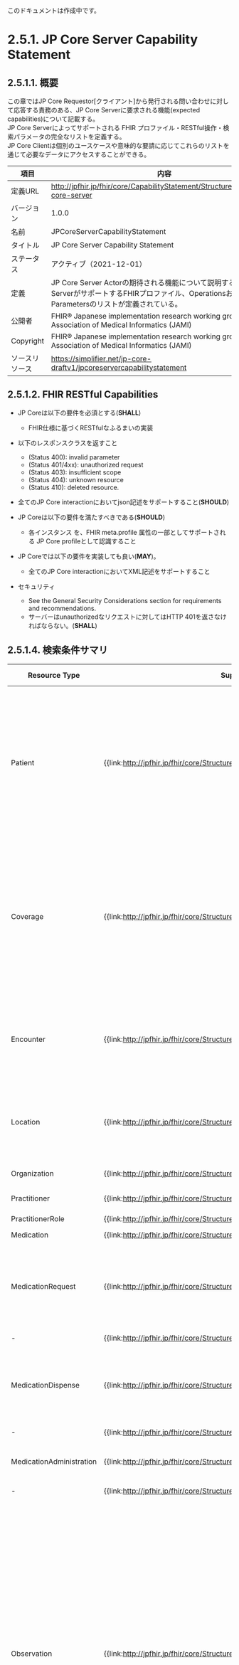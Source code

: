 このドキュメントは作成中です。

# 2.5.1. JP Core Server Capability Statement

## 2.5.1.1. 概要

この章ではJP Core Requestor[クライアント]から発行される問い合わせに対して応答する責務のある、JP Core Serverに要求される機能(expected capabilities)について記載する。  
JP Core Serverによってサポートされる FHIR プロファイル・RESTful操作・検索パラメータの完全なリストを定義する。  
JP Core Clientは個別のユースケースや意味的な要請に応じてこれらのリストを通じて必要なデータにアクセスすることができる。

| 項目           | 内容                                                       |
| -------------- | ---------------------------------------------------------- |
| 定義URL        | http://jpfhir.jp/fhir/core/CapabilityStatement/StructureDefinition/jp-core-server |
| バージョン     | 1.0.0                                                      |
| 名前           | JPCoreServerCapabilityStatement                                   |
| タイトル       | JP Core Server Capability Statement                              |
| ステータス     | アクティブ（2021-12-01）                                   |
| 定義           | JP Core Server Actorの期待される機能について説明する。 JP Core ServerがサポートするFHIRプロファイル、OperationsおよびSearch Parametersのリストが定義されている。|
| 公開者         | FHIR® Japanese implementation research working group in Japan Association of Medical Informatics (JAMI)   |
| Copyright      | FHIR® Japanese implementation research working group in Japan Association of Medical Informatics (JAMI)   |
| ソースリソース | https://simplifier.net/jp-core-draftv1/jpcoreservercapabilitystatement  |

## 2.5.1.2. FHIR RESTful Capabilities
- JP Coreは以下の要件を必須とする(**SHALL**)
  - FHIR仕様に基づくRESTfulなふるまいの実装
- 以下のレスポンスクラスを返すこと
  - (Status 400): invalid parameter
  - (Status 401/4xx): unauthorized request
  - (Status 403): insufficient scope
  - (Status 404): unknown resource
  - (Status 410): deleted resource.

- 全てのJP Core interactionにおいてjson記述をサポートすること(**SHOULD**)  

- JP Coreは以下の要件を満たすべきである(**SHOULD**)
  - 各インスタンス を、FHIR meta.profile 属性の一部としてサポートされる JP Core profileとして認識すること

- JP Coreでは以下の要件を実装しても良い(**MAY**)。
  - 全てのJP Core interactionにおいてXML記述をサポートすること

- セキュリティ  
  - See the General Security Considerations section for requirements and recommendations.
  - サーバーはunauthorizedなリクエストに対してはHTTP 401を返さなければならない。(**SHALL**)

## 2.5.1.4. 検索条件サマリ
|Resource Type|Supported Profiles|Supported Searches|
|---|---|---|
|Patient                   |{{link:http://jpfhir.jp/fhir/core/StructureDefinition/JP_Patient}}|[SHALL] identifier<br/>[SHOULD] name<br/>[SHOULD] birthdate + name<br/>[SHOULD] birthdate + gender<br/>[SHOULD] birthdate + name + gender<br/>[SHOULD] name + phone<br/>[SHOULD] name + address + postalcode<br/>[MAY] family + given + birthdate + gender + phone + address-postalcode|
|Coverage                  |{{link:http://jpfhir.jp/fhir/core/StructureDefinition/JP_Coverage}}|[SHOULD] beneficiary<br/>[SHOULD] class-type<br/>[SHOULD] class-value<br/>[SHOULD] dependent<br/>[SHOULD] identifier<br/>[SHOULD] patient<br/>[SHOULD] payor<br/>[SHOULD] policy-holder<br/>[SHOULD] status<br/>[SHOULD] subscriber<br/>[SHOULD] type|
|Encounter                 |{{link:http://jpfhir.jp/fhir/core/StructureDefinition/JP_Encounter}}|[SHALL] patient<br/>[SHALL] date + patient<br/>[SHOULD] identifier<br/>[SHOULD] class + patient<br/>[SHOULD] patient + type	<br/>[SHOULD] patient + status|
|Location                  |{{link:http://jpfhir.jp/fhir/core/StructureDefinition/JP_Location}}|[SHOULD] name<br/>[SHOULD] address<br/>[SHOULD] address-city<br/>[SHOULD] address-state<br/>[SHOULD] address-postalcode|
|Organization              |{{link:http://jpfhir.jp/fhir/core/StructureDefinition/JP_Organization}}|[SHOULD] identifier<br/>[SHOULD] name<br/>[SHOULD] address|
|Practitioner              |{{link:http://jpfhir.jp/fhir/core/StructureDefinition/JP_Practitioner}}|[SHALL] identifier<br/>[SHALL] name|
|PractitionerRole          |{{link:http://jpfhir.jp/fhir/core/StructureDefinition/JP_PractitionerRole}}|[SHALL] specialty<br/>[SHALL] practitioner|
|Medication                |{{link:http://jpfhir.jp/fhir/core/StructureDefinition/JP_Medication}} |
|MedicationRequest         |{{link:http://jpfhir.jp/fhir/core/StructureDefinition/JP_MedicationRequest}}|[SHALL] identifier<br/>[SHOULD] patient<br/>[SHOULD] patient + date<br/>[SHOULD] patient + authoredon<br/>[MAY] date + authoredon + category + code + requester|
|-                         |{{link:http://jpfhir.jp/fhir/core/StructureDefinition/JP_MedicationRequest_injection}}|-|
|MedicationDispense        |{{link:http://jpfhir.jp/fhir/core/StructureDefinition/JP_MedicationDispense}}|[SHALL] identifier<br/>[SHOULD] patient<br/>[SHOULD] patient + whenhandedover<br/>[MAY] whenhandedover + whenprepared + context + code + performer	|
|-                         |{{link:http://jpfhir.jp/fhir/core/StructureDefinition/JP_MedicationDispense_Injection}}|-|
|MedicationAdministration  |{{link:http://jpfhir.jp/fhir/core/StructureDefinition/JP_MedicationAdministration}}|[SHALL] identifier<br/>[SHOULD] patient<br/>[SHOULD] patient + effective-time<br/>[MAY]code|
|-                         |{{link:http://jpfhir.jp/fhir/core/StructureDefinition/JP_MedicationAdministration_Injection}}|-|
|Observation               |{{link:http://jpfhir.jp/fhir/core/StructureDefinition/JP_Observation_Common}}|[SHOULD] subject + code + date + based-on<br/>[SHOULD] subject + code + date + value-quantity + based-on<br/>[SHOULD] subject + code + date + value-concept + based-on<br/>[SHOULD] subject + code + date + value-string + based-on<br/>[SHOULD] code + value-quantity + subject<br/>[SHOULD] code + value-concept + subject<br/>[SHOULD] code + value-string + subject<br/>[MAY] patient + category + code + value-quantity<br/>[MAY] patient + category + code + value-quantity + date<br/>[MAY] patient + category + code + value-quantity + encounter|
|-                         |{{link:http://jpfhir.jp/fhir/core/StructureDefinition/JP_Observation_LabResult}}|-|
|-                         |{{link:http://jpfhir.jp/fhir/core/StructureDefinition/JP_Observation_VitalSigns}}|-|
|-                         |{{link:http://jpfhir.jp/fhir/core/StructureDefinition/JP_Observation_BodyMeasurement}}|-|
|-                         |{{link:http://jpfhir.jp/fhir/core/StructureDefinition/JP_Observation_PhysicalExam}}|-|
|-                         |{{link:http://jpfhir.jp/fhir/core/StructureDefinition/JP_Observation_SocialHistory}}|-|
|ImagingStudy              |{{link:http://jpfhir.jp/fhir/core/StructureDefinition/JP_ImagingStudy_Radiology}}|[SHOULD] subject + modality<br/>[SHOULD] subject + bodysite<br/>[SHOULD] subject + started<br/>[SHOULD] subject + started + modality + bodysite<br/>[SHOULD]encounter|
|DiagnosticReport          |{{link:http://jpfhir.jp/fhir/core/StructureDefinition/JP_DiagnosticReport_Common}}|[SHOULD] subject + category<br/>[SHOULD] subject + category + based-on<br/>[SHOULD] subject + category + date<br/>[MAY]based-on + category + code + conclusion + date + encounter + identifier + issued + media + performer + result + results-interpreter + status + subject|
|-                         |{{link:http://jpfhir.jp/fhir/core/StructureDefinition/JP_DiagnosticReport_LabResult}}|-|
|-                         |{{link:http://jpfhir.jp/fhir/core/StructureDefinition/JP_DiagnosticReport_Radiology}}|-|
|AllergyIntolerance        |{{link:http://jpfhir.jp/fhir/core/StructureDefinition/JP_AllergyIntolerance}}|[SHALL] patient<br/>[SHALL] patient + date<br/>[SHOULD] patient + clinicalstatus<br/>[SHOULD] patient + verificationstatus<br/>[SHOULD] patient + type<br/>[SHOULD] patient + category<br/>[SHOULD] patient + criticality
|Condition                 |{{link:http://jpfhir.jp/fhir/core/StructureDefinition/JP_Condition}}|[SHALL] patient<br/>[SHALL] patient + date<br/>[SHOULD] patient + clinicalstatus<br/>[SHOULD] patient + verificationstatus<br/>[SHOULD] patient + category|
|Procedure                 |{{link:http://jpfhir.jp/fhir/core/StructureDefinition/JP_Procedure}}|[SHALL] patient<br/>[SHALL] patient + date|


## 2.5.1.4. RESTful Capabilities by Resource/Profile:

Capablity Statementリソースは{{link:http://jpfhir.jp/fhir/core/CapabilityStatement/StructureDefinition/JP_ServerCapabilityStatement}}より参照すること。

{{render:http://jpfhir.jp/fhir/core/CapabilityStatement/StructureDefinition/JP_ServerCapabilityStatement}}
<!--
- システムは以下のインタラクションをサポートしても良い(**MAY**)。
  - transaction interaction.
  - batch interaction.
  - search-system interaction.
  - history-system interaction.

|Resource Type|Supported Profiles|Supported Searches|SWG|
|----|----|----|----|----|
|AllergyIntolerance|[JP_AllergyIntolerance](https://simplifier.net/jp-core-draftv1/jpallergyintolerance)||SWG4|
|Appointment|[JP_Appointment](https://simplifier.net/jp-core-draftv1/jpappointment)||SWG4|
|AppointmentResponse|[JP_AppointmentResponse](https://simplifier.net/jp-core-draftv1/jpappointmentresponse)||SWG4|
|CarePlan|||SWG4|
|CareTeam|||SWG4|
|Condition|[JP_Condition](https://simplifier.net/jp-core-draftv1/jpcondition)|||
|Coverage|[JP_Coverage](https://simplifier.net/jp-core-draftv1/jpcoverage)|||
|Device||||
|DiagnosticReport||||
|DocumentReference||||
|Encounter|[JP_Encounter](https://simplifier.net/jp-core-draftv1/jpencounter)||SWG3|
|Goal||||
|Immunization|[JP_Immunization](https://simplifier.net/jp-core-draftv1/jpimmunization)|||
|Location|[JP_Location](https://simplifier.net/jp-core-draftv1/jplocation)||SWG3|
|||||
|MedicationDispense|[JP_MedicationAdministration](https://simplifier.net/jp-core-draftv1/jpmedicationdispense)|patient+status|SWG5|
|MedicationRequest|[JP_MedicationRequest](https://simplifier.net/jp-core-draftv1/jpmedicationrequest)|patient+medication|SWG5|
|||||
|Observation|[JP_Observation](https://simplifier.net/jp-core-draftv1/jpobservation),<br>[JP_Observation_BodyMeasurement](https://simplifier.net/jp-core-draftv1/jpobservationbodymeasurement),<br>[JP_Observation_LabResult](https://simplifier.net/jp-core-draftv1/jpobservationlabresult),<br>[JP_Observation_Microbiology](https://simplifier.net/jp-core-draftv1/jpobservationmicrobiology),<br>[JP_Observation_PhysicalExam](https://simplifier.net/jp-core-draftv1/jpobservationphysicalexam),<br>[JP_Observation_SocialHistory](https://simplifier.net/jp-core-draftv1/jpobservationsocialhistory),<br>[JP_Observation_VitalSigns](https://simplifier.net/jp-core-draftv1/jpobservationvitalsigns)||SWG2|
|Organization|[JP_Organization](https://simplifier.net/jp-core-draftv1/jporganization)||SWG3|
|[Patient](#patient)|[JP_Patient](https://simplifier.net/jp-core-draftv1/jppatient)|identifier, name, birthdate+name, birthdate+gender, birthdate+name+gender, name+phone, name+address-postalcode, family+given+birthdate+gender+phone+address-postalcode|SWG3|
|Practitioner|[JP_Practitioner](https://simplifier.net/jp-core-draftv1/jppractitioner)||SWG3|
|PractitionerRole|[JP_PractitionerRole](https://simplifier.net/jp-core-draftv1/jppractitionerrole)||SWG3|
|Procedure|[JP_Procedure](https://simplifier.net/jp-core-draftv1/jpprocedure)|||
|Provenance||||
|Schedule|[JP_Schedule](https://simplifier.net/jp-core-draftv1/jpschedule)||SWG3|
|Slot|[JP_Slot](https://simplifier.net/jp-core-draftv1/jpslot)||SWG3|
|ValueSet||||


## 2.5.1.4. Patient<a name="patient"></a>

Conformance Expectation: **SHALL**

Supported Profiles: [JP_Patient Profile](https://simplifier.net/fhirjpigwg/jppatient)

Reference Policy: resolves

Profile Interaction Summary:
- **SHALL** support search-type, read.
- **SHOULD** support vread, history-instance.
- **MAY** support create, update, patch, delete, history-type.

Fetch and Search Criteria:

- A Server **SHALL** be capable of returning a Patient resource using:  
  `GET [base]/Patient/[id]`
- A Server **SHALL** be capable of supporting the following _revincludes:  
  `Provenance:target - GET [base]/Patient?[parameter=value]&_revinclude=Provenance:target`


Search Parameter Summary:

|Conformance|Parameter|Type|Example|
|----|----|----|----|
|**SHALL**|identifier|token|`GET [base]/Patient?identifier=[identifier]`|
|**SHOULD**|name|string|`GET [base]/Patient?name=[name]`|

Search Parameter Combination Summary:

|Conformance|Parameter Combination|Type|Example|
|----|----|----|----|
|**SHOULD**|birthdate+name|[date](http://hl7.org/fhir/search.html#date)+[string](http://hl7.org/fhir/search.html#string)|`GET [base]/Patient?birthdate=[birthdate]&name=[name]`|
|**SHOULD**|birthdate+gender|date+[token](http://hl7.org/fhir/search.html#token)|`GET [base]/Patient?birthdate=[birthdate]&gender=[system]|[code]`|
|**SHOULD**|birthdate+name+gender|date+string+token|`GET [base]/Patient?birthdate=[birthdate]&name=[name]&gender=[system]|[code]`|
|**SHOULD**|name+phone|string+token|`GET [base]/Patient?name=[name]&phone=[system]|[code]`|
|**SHOULD**|name+address-postalcode|string+string|`GET [base]/Patient?name=[name]&address-postalcode=[address-postalcode]`|
|**MAY**|family+given+birthdate+gender+phone+address-postalcode|string+string+date+token+token+string||
-->

